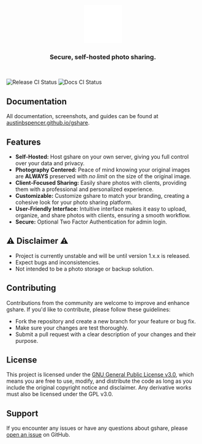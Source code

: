 <p align="center">
<img src="client/public/logo-white.png" width="100" title="Login With Custom URL">
</p>
<h3 align="center">Secure, self-hosted photo sharing.</h3>
<br/>

![Release CI Status](https://github.com/austinbspencer/gshare/actions/workflows/release.yml/badge.svg)
![Docs CI Status](https://github.com/austinbspencer/gshare/actions/workflows/deploy-docs.yml/badge.svg)

## Documentation

All documentation, screenshots, and guides can be found at [austinbspencer.github.io/gshare](https://austinbspencer.github.io/gshare).

## Features

- **Self-Hosted:** Host gshare on your own server, giving you full control over your data and privacy.
- **Photography Centered:** Peace of mind knowing your original images are **ALWAYS** preserved with _no limit_ on the size of the original image.
- **Client-Focused Sharing:** Easily share photos with clients, providing them with a professional and personalized experience.
- **Customizable:** Customize gshare to match your branding, creating a cohesive look for your photo sharing platform.
- **User-Friendly Interface:** Intuitive interface makes it easy to upload, organize, and share photos with clients, ensuring a smooth workflow.
- **Secure:** Optional Two Factor Authentication for admin login.

## ⚠️ Disclaimer ⚠️

- Project is currently unstable and will be until version 1.x.x is released.
- Expect bugs and inconsistencies.
- Not intended to be a photo storage or backup solution.

## Contributing

Contributions from the community are welcome to improve and enhance gshare. If you'd like to contribute, please follow these guidelines:

- Fork the repository and create a new branch for your feature or bug fix.
- Make sure your changes are test thoroughly.
- Submit a pull request with a clear description of your changes and their purpose.

## License

This project is licensed under the [GNU General Public License v3.0](LICENSE), which means you are free to use, modify, and distribute the code as long as you include the original copyright notice and disclaimer. Any derivative works must also be licensed under the GPL v3.0.

## Support

If you encounter any issues or have any questions about gshare, please [open an issue](https://github.com/austinbspencer/gshare/issues) on GitHub.
